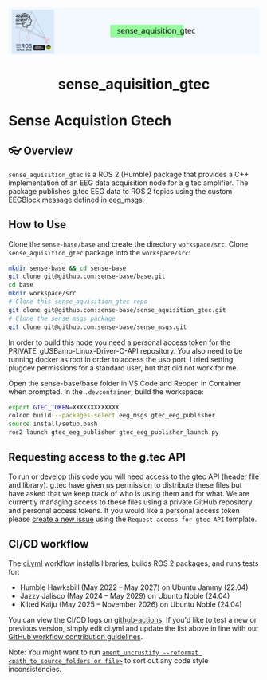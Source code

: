 <div style="text-align: center;" align="center">
  <img src="docs/figs/sense_aquisition_gtec.svg" alt="" width="800"/>
  <h1> sense_aquisition_gtec </h1>
</div>

# Sense Acquistion Gtech
## :eyeglasses: Overview

`sense_aquisition_gtec` is a ROS 2 (Humble) package that provides a C++ implementation of an EEG data acquisition node for a g.tec amplifier. The package publishes g.tec EEG data to ROS 2 topics using the custom EEGBlock message defined in eeg_msgs.

## How to Use

Clone the `sense-base/base` and create the directory `workspace/src`. Clone `sense_aquisition_gtec` package into the `workspace/src`:


```bash
mkdir sense-base && cd sense-base
git clone git@github.com:sense-base/base.git
cd base
mkdir workspace/src
# Clone this sense_aquisition_gtec repo
git clone git@github.com:sense-base/sense_aquisition_gtec.git
# Clone the sense_msgs package
git clone git@github.com:sense-base/sense_msgs.git
```

In order to build this node you need a personal access token for the PRIVATE_gUSBamp-Linux-Driver-C-API repository.
You also need to be running docker as root in order to access the usb port. I tried setting plugdev permissions for a standard user, but that did not work for me.

Open the sense-base/base folder in VS Code and Reopen in Container when prompted. In the `.devcontainer`, build the workspace:

```bash
export GTEC_TOKEN=XXXXXXXXXXXXX
colcon build --packages-select eeg_msgs gtec_eeg_publisher
source install/setup.bash
ros2 launch gtec_eeg_publisher gtec_eeg_publisher_launch.py
```

## Requesting access to the g.tec API
To run or develop this code you will need access to the gtec API (header file and library). g.tec have given us permission to distribute these files but have asked that
we keep track of who is using them and for what. We are currently managing access to these files using a private GitHub repository and personal access tokens. If you would 
like a personal access token please [create a new issue](https://github.com/sense-base/sense_acquisition_gtech/issues) using the `Request access for gtec API` template.

## CI/CD workflow
The [ci.yml](.github/workflows/ci.yml) workflow installs libraries, builds ROS 2 packages, and runs tests for:
* Humble Hawksbill (May 2022 – May 2027) on Ubuntu Jammy (22.04)
* Jazzy Jalisco (May 2024 – May 2029) on Ubuntu Noble (24.04)
* Kilted Kaiju (May 2025 – November 2026) on Ubuntu Noble (24.04)

You can view the CI/CD logs on [github-actions](https://github.com/sense-base/sense_acquisition_gtech/actions).
If you'd like to test a new or previous version, simply edit ci.yml and update the list above in line with our [GitHub workflow contribution guidelines](https://github.com/sense-base/base/blob/main/CONTRIBUTING.md).

Note: You might want to run [`ament_uncrustify --reformat <path_to_source_folders or file>`](https://docs.ros.org/en/rolling/p/ament_cmake_uncrustify/doc/index.html) to sort out any code style inconsistencies.